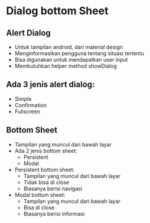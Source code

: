 # Dialog bottom Sheet

## Alert Dialog
- Untuk tampilan android, dari material design
- Menginformasikan pengguna tentang situasi tertentu
- Bisa digunakan untuk mendapatkan user input
- Membutuhkan helper method showDialog

## Ada 3 jenis alert dialog:
  - Simple
  - Confirmation
  - Fullscreen

## Bottom Sheet
- Tampilan yang muncul dari bawah layar
- Ada 2 jenis bottom sheet:
  - Persistent
  - Modal
- Persistent bottom sheet:
  - Tampilan yang muncul dari bawah layar
  - Tidak bisa di close
  - Biasanya berisi navigasi
- Modal bottom sheet: 
  - Tampilan yang muncul dari bawah layar
  - Bisa di close
  - Biasanya berisi informasi